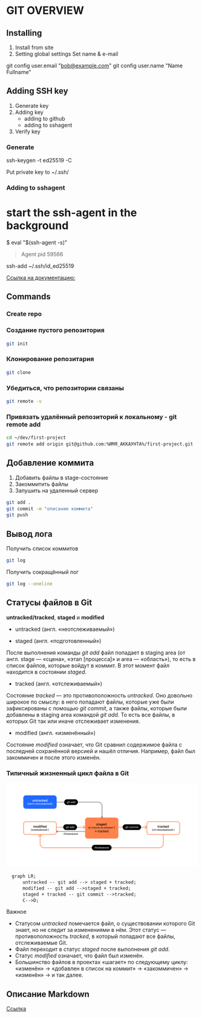 # GIT OVERVIEW

## Installing
1. Install from site
2. Setting global settings
Set name & e-mail

git config user.email "bob@example.com"
git config user.name "Name Fullname"


## Adding SSH key
1. Generate key
2. Adding key
	- adding to github
	- adding to sshagent
3. Verify key

### Generate
ssh-keygen -t ed25519 -C <e-mail>

Put private key to
~/.ssh/


### Adding to sshagent

# start the ssh-agent in the background
$ eval "$(ssh-agent -s)"
> Agent pid 59566


ssh-add ~/.ssh/id_ed25519


[Ссылка на документацию:](https://docs.github.com/ru/authentication/connecting-to-github-with-ssh/generating-a-new-ssh-key-and-adding-it-to-the-ssh-agent)

## Commands

### Create repo

### Создание пустого репозитория
```bash
git init
```

### Клонирование репозитария

```bash
git clone
```

### Убедиться, что репозитории связаны

```bash
git remote -v
```

### Привязать удалённый репозиторий к локальному - git remote add

```bash
cd ~/dev/first-project
git remote add origin git@github.com:%ИМЯ_АККАУНТА%/first-project.git
```

## Добавление коммита
1. Добавить файлы в stage-состояние
2. Закоммитить файлы
3. Запушить на удаленный сервер

```bash
git add .
git commit -m "описание коммита"
git push
```

## Вывод лога

Получить список коммитов

```bash
git log
```


Получить сокращённый лог 

```bash
git log --oneline
```

## Статусы файлов в Git


**untracked/tracked**, **staged** и **modified**

- untracked (англ. «неотслеживаемый»)

- staged (англ. «подготовленный»)

 После выполнения команды *git add* файл попадает в staging area (от англ. stage — «сцена», «этап [процесса]» и area — «область»), то есть в список файлов, которые войдут в коммит. В этот момент файл находится в состоянии *staged*.

- tracked (англ. «отслеживаемый»)

Состояние *tracked* — это противоположность *untracked*. Оно довольно широкое по смыслу: в него попадают файлы, которые уже были зафиксированы с помощью *git commit*, а также файлы, которые были добавлены в staging area командой *git add*. То есть все файлы, в которых Git так или иначе отслеживает изменения.

- modified (англ. «изменённый»)

Состояние *modified* означает, что Git сравнил содержимое файла с последней сохранённой версией и нашёл отличия. Например, файл был закоммичен и после этого изменён.


### Типичный жизненный цикл файла в Git

![Жизненный цикл файла](images/lifecycle-file.png)


```mermaid
  graph LR;
      untracked -- git add --> staged + tracked;
      modified -- git add -->staged + tracked;
      staged + tracked -- git commit -->tracked;
      C-->D;
```


Важное

- Статусом *untracked* помечается файл, о существовании которого Git знает, но не следит за изменениями в нём. Этот статус — противоположность *tracked*, в который попадают все файлы, отслеживаемые Git.
- Файл переходит в статус *staged* после выполнения *git add*.
- Статус *modified* означает, что файл был изменён.
- Большинство файлов в проектах «шагает» по следующему циклу: «изменён» → «добавлен в список на коммит» → «закоммичен» → «изменён» → и так далее.


## Описание Markdown

[Ссылка](/markdown.md)